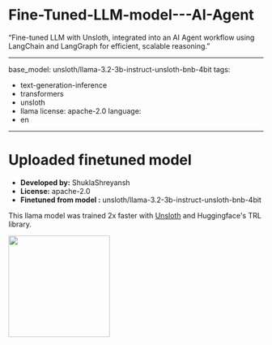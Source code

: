 # Fine-Tuned-LLM-model---AI-Agent
“Fine-tuned LLM with Unsloth, integrated into an AI Agent workflow using LangChain and LangGraph for efficient, scalable reasoning.”


---
base_model: unsloth/llama-3.2-3b-instruct-unsloth-bnb-4bit
tags:
- text-generation-inference
- transformers
- unsloth
- llama
license: apache-2.0
language:
- en
---
# Uploaded finetuned  model

- **Developed by:** ShuklaShreyansh
- **License:** apache-2.0
- **Finetuned from model :** unsloth/llama-3.2-3b-instruct-unsloth-bnb-4bit

This llama model was trained 2x faster with [Unsloth](https://github.com/unslothai/unsloth) and Huggingface's TRL library.

[<img src="https://raw.githubusercontent.com/unslothai/unsloth/main/images/unsloth%20made%20with%20love.png" width="200"/>](https://github.com/unslothai/unsloth)
